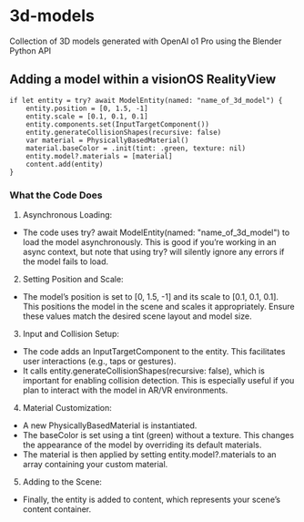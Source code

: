# 3d-models
Collection of 3D models generated with OpenAI o1 Pro using the Blender Python API

## Adding a model within a visionOS RealityView
```
if let entity = try? await ModelEntity(named: "name_of_3d_model") {
    entity.position = [0, 1.5, -1]
    entity.scale = [0.1, 0.1, 0.1]
    entity.components.set(InputTargetComponent())
    entity.generateCollisionShapes(recursive: false)
    var material = PhysicallyBasedMaterial()
    material.baseColor = .init(tint: .green, texture: nil)
    entity.model?.materials = [material]
    content.add(entity)
}
```

### What the Code Does
1. Asynchronous Loading:
* The code uses try? await ModelEntity(named: "name_of_3d_model") to load the model asynchronously. This is good if you’re working in an async context, but note that using try? will silently ignore any errors if the model fails to load.  

2. Setting Position and Scale:
* The model’s position is set to [0, 1.5, -1] and its scale to [0.1, 0.1, 0.1]. This positions the model in the scene and scales it appropriately. Ensure these values match the desired scene layout and model size.  

3. Input and Collision Setup:  
* The code adds an InputTargetComponent to the entity. This facilitates user interactions (e.g., taps or gestures).
* It calls entity.generateCollisionShapes(recursive: false), which is important for enabling collision detection. This is especially useful if you plan to interact with the model in AR/VR environments.

4. Material Customization:  
* A new PhysicallyBasedMaterial is instantiated.  
* The baseColor is set using a tint (green) without a texture. This changes the appearance of the model by overriding its default materials.
* The material is then applied by setting entity.model?.materials to an array containing your custom material.

5. Adding to the Scene:  
* Finally, the entity is added to content, which represents your scene’s content container.  
